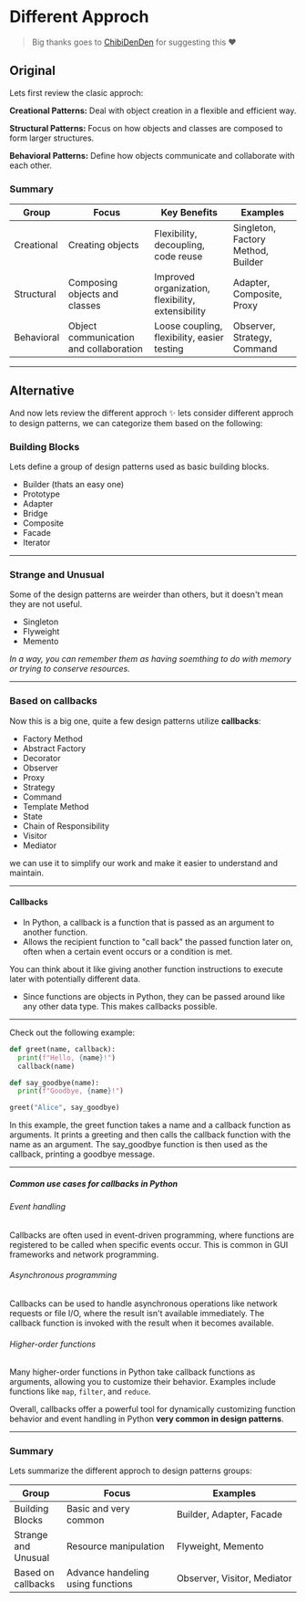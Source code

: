 # **Different Approch**

> Big thanks goes to [ChibiDenDen](https://github.com/ChibiDenDen) for suggesting this ❤️
## Original

Lets first review the clasic approch:

**Creational Patterns:**
Deal with object creation in a flexible and efficient way.

**Structural Patterns:**
Focus on how objects and classes are composed to form larger structures.

**Behavioral Patterns:**
Define how objects communicate and collaborate with each other.

### Summary

| Group      | Focus                                  | Key Benefits                                      | Examples                           |
| ---------- | -------------------------------------- | ------------------------------------------------- | ---------------------------------- |
| Creational | Creating objects                       | Flexibility, decoupling, code reuse               | Singleton, Factory Method, Builder |
| Structural | Composing objects and classes          | Improved organization, flexibility, extensibility | Adapter, Composite, Proxy          |
| Behavioral | Object communication and collaboration | Loose coupling, flexibility, easier testing       | Observer, Strategy, Command        |

---

## Alternative

And now lets review the different approch ✨
lets consider different approch to design patterns, we can categorize them based on the following:

### Building Blocks

Lets define a group of design patterns used as basic building blocks.

- Builder (thats an easy one)
- Prototype
- Adapter
- Bridge
- Composite
- Facade
- Iterator

---

### Strange and Unusual

Some of the design patterns are weirder than others, but it doesn't mean they are not useful.

- Singleton
- Flyweight
- Memento

*In a way, you can remember them as having soemthing to do with memory or trying to conserve resources.*

---

### Based on callbacks

Now this is a big one, quite a few design patterns utilize **callbacks**:

- Factory Method
- Abstract Factory
- Decorator
- Observer
- Proxy
- Strategy
- Command
- Template Method
- State
- Chain of Responsibility
- Visitor
- Mediator

we can use it to simplify our work and make it easier to understand and maintain.

---

#### Callbacks

- In Python, a callback is a function that is passed as an argument to another function.
- Allows the recipient function to "call back" the passed function later on, often when a certain event occurs or a condition is met.

You can think about it like giving another function instructions to execute later with potentially different data.

- Since functions are objects in Python, they can be passed around like any other data type. This makes callbacks possible.

---

Check out the following example:

```python
def greet(name, callback):
  print(f"Hello, {name}!")
  callback(name)

def say_goodbye(name):
  print(f"Goodbye, {name}!")

greet("Alice", say_goodbye)
```

In this example, the greet function takes a name and a callback function as arguments.
It prints a greeting and then calls the callback function with the name as an argument.
The say_goodbye function is then used as the callback, printing a goodbye message.

---

##### Common use cases for callbacks in Python

###### Event handling

Callbacks are often used in event-driven programming, where functions are registered to be called when specific events occur.
This is common in GUI frameworks and network programming.

###### Asynchronous programming

Callbacks can be used to handle asynchronous operations like network requests or file I/O, where the result isn't available immediately.
The callback function is invoked with the result when it becomes available.

###### Higher-order functions

Many higher-order functions in Python take callback functions as arguments, allowing you to customize their behavior.
Examples include functions like `map`, `filter`, and `reduce`.

Overall, callbacks offer a powerful tool for dynamically customizing function behavior and event handling in Python **very common in design patterns**.

---

### Summary

Lets summarize the different approch to design patterns groups:

| Group               | Focus                             | Examples                      |
| ------------------- | --------------------------------- | ----------------------------- |
| Building Blocks     | Basic and very common             | Builder, Adapter, Facade    |
| Strange and Unusual | Resource manipulation            | Flyweight, Memento           |
| Based on callbacks  | Advance handeling using functions | Observer, Visitor, Mediator |
